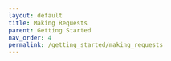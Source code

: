 ```yaml
---
layout: default
title: Making Requests
parent: Getting Started
nav_order: 4
permalink: /getting_started/making_requests
---
```

